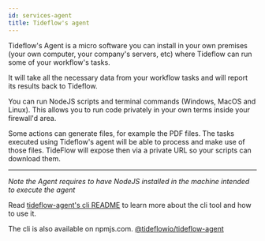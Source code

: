 ```yaml
---
id: services-agent
title: Tideflow's agent
---
```


Tideflow's Agent is a micro software you can install in your own premises (your
own computer, your company's servers, etc) where Tideflow can run some of your
workflow's tasks.

It will take all the necessary data from your workflow tasks and will report
its results back to Tideflow.

You can run NodeJS scripts and terminal commands (Windows, MacOS and Linux). This
allows you to run code privately in your own terms inside your firewall'd area.

Some actions can generate files, for example the PDF files. The tasks executed
using Tideflow's agent will be able to process and make use of those files. TideFlow
will expose then via a private URL so your scripts can download them.

---

_Note the Agent requires to have NodeJS installed in the machine intended to
execute the agent_

Read [tideflow-agent's cli README](https://raw.githubusercontent.com/tideflow-io/tideflow-agent/master/README.md) to learn more about the cli tool and how to use it.

The cli is also available on npmjs.com. [@tideflowio/tideflow-agent](https://www.npmjs.com/package/@tideflowio/tideflow-agent)
